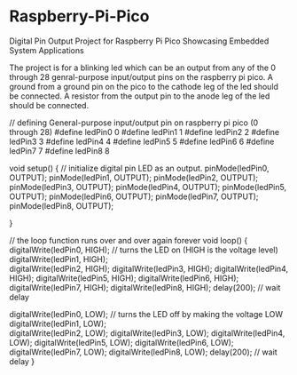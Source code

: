 # Raspberry-Pi-Pico
Digital Pin Output Project for Raspberry Pi Pico Showcasing Embedded System Applications

The project is for a blinking led which can be an output from any of the 0 through 28 genral-purpose input/output pins on the raspberry pi pico. A ground from a ground pin on the pico to the cathode leg of the led should be connected. A resistor from the output pin to the anode leg of the led should be connected. 

// defining General-purpose input/output pin on raspberry pi pico (0 through 28)
#define ledPin0 0
#define ledPin1 1
#define ledPin2 2
#define ledPin3 3
#define ledPin4 4
#define ledPin5 5
#define ledPin6 6
#define ledPin7 7
#define ledPin8 8



void setup() {
  // initialize digital pin LED as an output.
  pinMode(ledPin0, OUTPUT);
  pinMode(ledPin1, OUTPUT);
  pinMode(ledPin2, OUTPUT);
  pinMode(ledPin3, OUTPUT);
  pinMode(ledPin4, OUTPUT);
  pinMode(ledPin5, OUTPUT);
  pinMode(ledPin6, OUTPUT);
  pinMode(ledPin7, OUTPUT);
  pinMode(ledPin8, OUTPUT);

}


// the loop function runs over and over again forever
void loop() {
  digitalWrite(ledPin0, HIGH); // turns the LED on (HIGH is the voltage level)
  digitalWrite(ledPin1, HIGH);  
  digitalWrite(ledPin2, HIGH);
  digitalWrite(ledPin3, HIGH);
  digitalWrite(ledPin4, HIGH);
  digitalWrite(ledPin5, HIGH);
  digitalWrite(ledPin6, HIGH);
  digitalWrite(ledPin7, HIGH);
  digitalWrite(ledPin8, HIGH);
  delay(200);                       // wait delay
  
  digitalWrite(ledPin0, LOW);  // turns the LED off by making the voltage LOW
  digitalWrite(ledPin1, LOW);    
  digitalWrite(ledPin2, LOW); 
  digitalWrite(ledPin3, LOW); 
  digitalWrite(ledPin4, LOW); 
  digitalWrite(ledPin5, LOW); 
  digitalWrite(ledPin6, LOW); 
  digitalWrite(ledPin7, LOW); 
  digitalWrite(ledPin8, LOW); 
  delay(200);                // wait delay 
}

